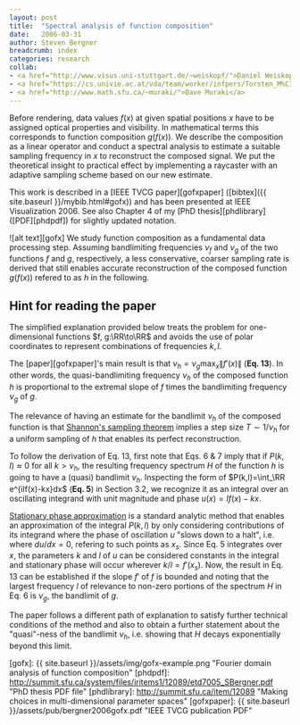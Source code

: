 ```yaml
---
layout: post
title:  "Spectral analysis of function composition"
date:   2006-03-31
author: Steven Bergner
breadcrumb: index
categories: research
collab:
- <a href="http://www.visus.uni-stuttgart.de/~weiskopf/">Daniel Weiskopf</a>
- <a href="https://cs.univie.ac.at/vda/team/worker/infpers/Torsten_M%C3%B6ller">Torsten M&ouml;ller</a>
- <a href="http://www.math.sfu.ca/~muraki/">Dave Muraki</a>
---
```

Before rendering, data values $f(x)$ at given spatial positions $x$ have to be assigned optical properties and visibility. In mathematical terms this corresponds to function composition $g(f(x))$. We describe the composition as a linear operator and conduct a spectral analysis to estimate a suitable sampling frequency in $x$ to reconstruct the composed signal. We put the theoretical insight to practical effect by implementing a raycaster with an adaptive sampling scheme based on our new estimate.

This work is described in a [IEEE TVCG paper][gofxpaper] ([bibtex]({{ site.baseurl }}/mybib.html#gofx)) and has been presented at IEEE Visualization 2006.
See also Chapter 4 of my [PhD thesis][phdlibrary] ([PDF][phdpdf]) for slightly updated notation.

![alt text][gofx]
We study function composition as a fundamental data processing step.
Assuming bandlimiting frequencies $\nu_f$ and $\nu_g$ of the two functions $f$ and $g$, respectively,
a less conservative, coarser sampling rate is derived that still
enables accurate reconstruction of the composed function $g(f(x))$ refered to as $h$ in the following.

## Hint for reading the paper

The simplified explanation provided below treats the problem for one-dimensional functions $f, g:\RR\to\RR$ and avoids the use of polar coordinates to represent combinations of frequencies $k,\,l$.

The [paper][gofxpaper]'s main result is that $\nu_h = \nu_g\max_x\|f'(x)\|$ (**Eq. 13**). In other words, the quasi-bandlimiting frequency $\nu_h$ of the composed function $h$ is proportional to the extremal slope of $f$ times the bandlimiting frequency $\nu_g$ of $g$.

The relevance of having an estimate for the bandlimit $\nu_h$ of the composed function is that [Shannon's sampling theorem](https://en.wikipedia.org/wiki/Whittaker%E2%80%93Shannon_interpolation_formula#Definition) implies a step size $T\sim 1/\nu_h$ for a uniform sampling of $h$ that enables its perfect reconstruction.

To follow the derivation of Eq. 13, first note that Eqs. 6 & 7 imply that if $P(k, l)\approx 0$ for all $k>\nu_h$, the resulting frequency spectrum $H$ of the function $h$ is going to have a (quasi) bandlimit $\nu_h$. Inspecting the form of
$P(k,l)=\int_\RR e^{ilf(x)-kx}dx$ (**Eq. 5**) in Section 3.2, we recognize it as an integral over an oscillating integrand with unit magnitude and phase $u(x)=lf(x)-kx$.

[Stationary phase approximation](https://en.wikipedia.org/wiki/Stationary_phase_approximation) is a standard analytic method that enables an approximation of the integral $P(k,l)$ by only considering contributions of its integrand where the phase of oscillation $u$ "slows down to a halt", i.e. where $du/dx=0$, refering to such points as $x_s$. Since Eq. 5 integrates over $x$, the parameters $k$ and $l$ of $u$ can be considered constants in the integral and stationary phase will occur wherever $k/l=f'(x_s)$. Now, the result in Eq. 13 can be established if the slope $f'$ of $f$ is bounded and noting that the largest frequency $l$ of relevance to non-zero portions of the spectrum $H$ in Eq. 6 is $\nu_g$, the bandlimit of $g$.

The paper follows a different path of explanation to satisfy further technical conditions of the method and also to obtain a further statement about the "quasi"-ness of the bandlimit $\nu_h$, i.e. showing that $H$ decays exponentially beyond this limit.

[gofx]: {{ site.baseurl }}/assets/img/gofx-example.png "Fourier domain analysis of function composition"
[phdpdf]: http://summit.sfu.ca/system/files/iritems1/12089/etd7005_SBergner.pdf "PhD thesis PDF file"
[phdlibrary]: http://summit.sfu.ca/item/12089 "Making choices in multi-dimensional parameter spaces"
[gofxpaper]: {{ site.baseurl }}/assets/pub/bergner2006gofx.pdf "IEEE TVCG publication PDF"
